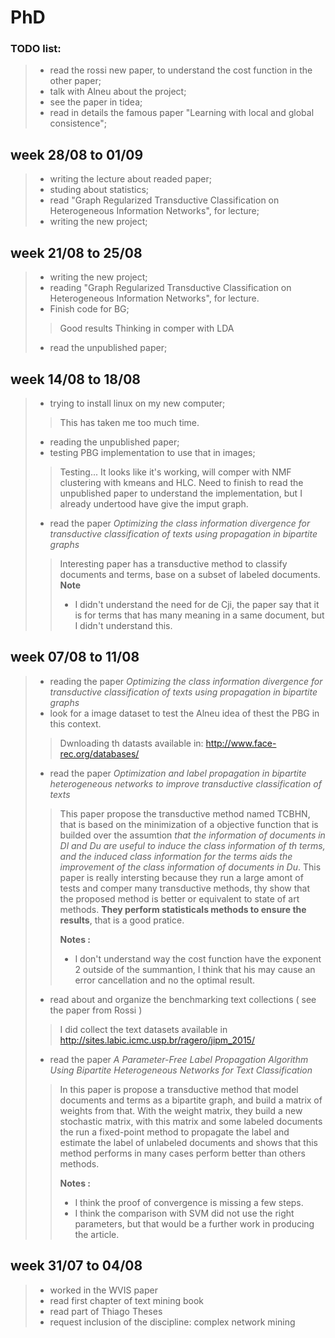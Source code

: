 # PhD

### TODO list:
> - read the rossi new paper, to understand the cost function in the other paper;
> - talk with Alneu about the project;
> - see the paper in tidea;
> - read in details the famous paper "Learning with local and global consistence";

## week 28/08 to 01/09
> - writing the lecture about readed paper;
> - studing about statistics;
> - read "Graph Regularized Transductive Classification on Heterogeneous Information Networks", for lecture;
> - writing the new project;

## week 21/08 to 25/08
> - writing the new project;
> - reading "Graph Regularized Transductive Classification on Heterogeneous Information Networks", for lecture.
> - Finish code for BG;
> > Good results
> > Thinking in comper with LDA
> - read the unpublished paper;
  
## week 14/08 to 18/08

> - trying to install linux on my new computer;
> > This has taken me too much time.
> - reading the unpublished paper;
> - testing PBG implementation to use that in images;
> > Testing... It looks like it's working, will comper with NMF clustering with kmeans and HLC.
> > Need to finish to read the unpublished paper to understand the implementation, but I already undertood have give the imput graph.
> - read the paper *Optimizing the class information divergence for transductive classification of texts using propagation in bipartite graphs*
> > Interesting paper has a transductive method to classify documents and terms, base on a subset of labeled documents.
> > **Note**
> > - I didn't understand the need for de Cji, the paper say that it is for terms that has many meaning in a same document, but I didn't understand this.


## week 07/08 to 11/08
> - reading the paper *Optimizing the class information divergence for transductive classification of texts using propagation in bipartite graphs*
> - look for a image dataset to test the Alneu idea of thest the PBG in this context.
> > Dwnloading th datasts available in: http://www.face-rec.org/databases/
> - read the paper *Optimization and label propagation in bipartite heterogeneous networks to improve transductive classification of texts*
> > This paper propose the transductive method named TCBHN, that is based on the minimization of a objective function that is builded over the assumtion *that the information of documents in Dl and Du are useful to induce the class information of th terms, and the induced class information for the terms aids the improvement of the class information of documents in Du*.
> > This paper is really intersting because they run a large amont of tests and comper many transductive methods, thy show that the proposed method is better or equivalent to state of art methods. **They perform statisticals methods to ensure the results**, that is a good pratice.
> >
> > **Notes :** 
> > - I don't understand way the cost function have the exponent 2 outside of the summantion, I think that his may cause an error cancellation and no the optimal result.
> - read about and organize the benchmarking text collections ( see the paper from Rossi )
> > I did collect the text datasets available in http://sites.labic.icmc.usp.br/ragero/jipm_2015/
> - read the paper *A Parameter-Free Label Propagation Algorithm Using Bipartite Heterogeneous Networks for Text Classification*
> > In this paper is propose a transductive method that model documents and terms as a bipartite graph, and build a matrix of weights from that. With the weight matrix, they build a new stochastic matrix, with this matrix and some labeled documents the run a fixed-point method to propagate the label and estimate the label of unlabeled documents and shows that this method performs in many cases perform better than others methods.
> >
> > **Notes :** 
> > - I think the proof of convergence is missing a few steps.
> > - I think the comparison with SVM did not use the right parameters, but that would be a further work in producing the article.

## week 31/07 to 04/08
> - worked in the WVIS paper
> - read first chapter of text mining book
> - read part of Thiago Theses
> - request inclusion of the discipline: complex network mining
